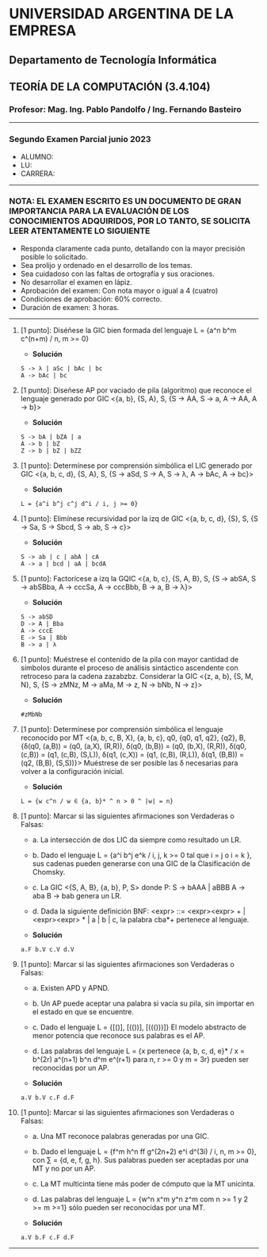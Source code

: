 # UNIVERSIDAD ARGENTINA DE LA EMPRESA

## Departamento de Tecnología Informática

## TEORÍA DE LA COMPUTACIÓN (3.4.104)

### Profesor: Mag. Ing. Pablo Pandolfo / Ing. Fernando Basteiro

---

### Segundo Examen Parcial junio 2023

* ALUMNO:  
* LU:
* CARRERA:

---

### NOTA: EL EXAMEN ESCRITO ES UN DOCUMENTO DE GRAN IMPORTANCIA PARA LA EVALUACIÓN DE LOS CONOCIMIENTOS ADQUIRIDOS, POR LO TANTO, SE SOLICITA LEER ATENTAMENTE LO SIGUIENTE

* Responda claramente cada punto, detallando con la mayor precisión posible lo solicitado.
* Sea prolijo y ordenado en el desarrollo de los temas.
* Sea cuidadoso con las faltas de ortografía y sus oraciones.
* No desarrollar el examen en lápiz.
* Aprobación del examen: Con nota mayor o igual a 4 (cuatro)
* Condiciones de aprobación: 60% correcto.
* Duración de examen: 3 horas.

---

1. [1 punto]: Diséñese la GIC bien formada del lenguaje L = {a^n b^m c^(n+m) / n, m >= 0}

    * **Solución**

    ```grammar
    S -> λ | aSc | bAc | bc
    A -> bAc | bc
    ```

1. [1 punto]: Diseñese AP por vaciado de pila (algoritmo) que reconoce el lenguaje generado por GIC <{a, b}, {S, A}, S, {S -> AA, S -> a, A -> AA, A -> b}>

    * **Solución**

    ```grammar
    S -> bA | bZA | a
    A -> b | bZ
    Z -> b | bZ | bZZ
    ```

1. [1 punto]: Determínese por comprensión simbólica el LIC generado por GIC <{a, b, c, d}, {S, A}, S, {S -> aSd, S -> A, S -> λ, A -> bAc, A -> bc}>

    * **Solución**

    ```plain
    L = {a^i b^j c^j d^i / i, j >= 0}
    ```

1. [1 punto]: Elimínese recursividad por la izq de GIC <{a, b, c, d}, {S}, S, {S -> Sa, S -> Sbcd, S -> ab, S -> c}>

    * **Solución**

    ```grammar
    S -> ab | c | abA | cA
    A -> a | bcd | aA | bcdA
    ```

1. [1 punto]: Factorícese a izq la GQIC <{a, b, c}, {S, A, B}, S, {S -> abSA, S -> abSBba, A -> cccSa, A -> cccBbb, B -> a, B -> λ}>

    * **Solución**

    ```grammar
    S -> abSD
    D -> A | Bba
    A -> cccE
    E -> Sa | Bbb
    B -> a | λ
    ```

1. [1 punto]: Muéstrese el contenido de la pila con mayor cantidad de símbolos durante el proceso de análisis sintáctico ascendente con retroceso para la cadena zazabzbz. Considerar la GIC <{z, a, b}, {S, M, N}, S, {S -> zMNz, M -> aMa, M -> z, N -> bNb, N -> z}>

    * **Solución**

    ```plain
    #zMbNb
    ```

1. [1 punto]: Determínese por comprensión simbólica el lenguaje reconocido por MT <{a, b, c, B, X}, {a, b, c}, q0, {q0, q1, q2}, {q2}, B, {δ(q0, (a,B)) = (q0, (a,X), (R,R)), δ(q0, (b,B)) = (q0, (b,X), (R,R)), δ(q0, (c,B)) = (q1, (c,B), (S,L)), δ(q1, (c,X)) = (q1, (c,B), (R,L)), δ(q1, (B,B)) = (q2, (B,B), (S,S))}>
Muéstrese de ser posible las δ necesarias para volver a la configuración inicial.

    * **Solución**

    ```plain
    L = {w c^n / w ∈ {a, b}* ^ n > 0 ^ |w| = n}
    ```

1. [1 punto]: Marcar si las siguientes afirmaciones son Verdaderas o Falsas:
    * a. La intersección de dos LIC da siempre como resultado un LR.
    * b. Dado el lenguaje L = {a^i b^j e^k / i, j, k >= 0 tal que i = j o i = k }, sus cadenas pueden generarse con una GIC de la Clasificación de Chomsky.
    * c. La GIC <{S, A, B}, {a, b}, P, S> donde P: S -> bAAA | aBBB A -> aba B -> bab genera un LR.
    * d. Dada la siguiente definición BNF: \<expr> ::= \<expr>\<expr> + | \<expr>\<expr> \* | a | b | c, la palabra cba*+ pertenece al lenguaje.

    * **Solución**

    ```plain
    a.F b.V c.V d.V
    ```

1. [1 punto]: Marcar si las siguientes afirmaciones son Verdaderas o Falsas:
    * a. Existen APD y APND.
    * b. Un AP puede aceptar una palabra si vacía su pila, sin importar en el estado en que se encuentre.
    * c. Dado el lenguaje L = {[()], [(())], [((()))]} El modelo abstracto de menor potencia que reconoce sus palabras es el AP.
    * d. Las palabras del lenguaje L = {x pertenece {a, b, c, d, e}\* / x = b^(2r) a^(n+1) b^n d^m e^(r+1) para n, r >= 0 y m = 3r} pueden ser reconocidas por un AP.

    * **Solución**

    ```plain
    a.V b.V c.F d.F
    ```

1. [1 punto]: Marcar si las siguientes afirmaciones son Verdaderas o Falsas:
    * a. Una MT reconoce palabras generadas por una GIC.
    * b. Dado el lenguaje L = {f^m h^n ff g^(2n+2) e^i d^(3i) / i, n, m >= 0}, con ∑ = {d, e, f, g, h}. Sus palabras pueden ser aceptadas por una MT y no por un AP.
    * c. La MT multicinta tiene más poder de cómputo que la MT unicinta.
    * d. Las palabras del lenguaje L = {w^n x^m y^n z^m com n >= 1 y 2 >= m >=1} sólo pueden ser reconocidas por una MT.

    * **Solución**

    ```plain
    a.V b.F c.F d.F
    ```

---
